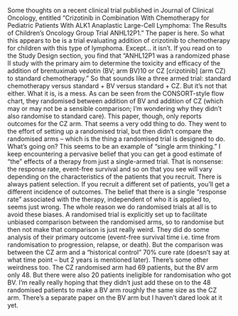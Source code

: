 Some thoughts on a  recent clinical trial published in Journal of Clinical Oncology, entitled “Crizotinib in Combination With Chemotherapy for Pediatric Patients With ALK1 Anaplastic Large-Cell Lymphoma: The Results of Children’s Oncology Group Trial ANHL12P1.” The paper is here.
So what this appears to be is a trial evaluating addition of crizotinib to chemotherapy for children with this type of lymphoma. Except… it isn’t.
If you read on to the Study Design section, you find that “ANHL12P1 was a randomized phase II study with the primary aim to determine the toxicity and efficacy of the addition of brentuximab vedotin (BV; arm BV)10 or CZ [crizotinib] (arm CZ) to standard chemotherapy.” So that sounds like a three armed trial: standard chemotherapy versus standard + BV versus standard + CZ. But it’s not that either. 
What it is, is a mess.
As can be seen from the CONSORT-style flow chart, they randomised between addition of BV and addition of CZ (which may or may not be a sensible comparison; I’m wondering why they didn’t also randomise to standard care). This paper, though, only reports outcomes for the CZ arm.  That seems a very odd thing to do. They went to the effort of setting up a randomised trial, but then didn’t compare the randomised arms – which is the thing a randomised trial is designed to do. What’s going on?
This seems to be an example of “single arm thinking.”  I keep encountering a pervasive belief that you can get a good estimate of “the” effects of a therapy from just a single-armed trial. That is nonsense: the response rate, event-free survival and so on that you see will vary depending on the characteristics of the patients that you recruit.  There is always patient selection. If you recruit a different set of patients, you’ll get a different incidence of outcomes.  The belief that there is a single “response rate” associated with the therapy, independent of who it is applied to, seems just wrong. The whole reason we do randomised trials at all is to avoid these biases. A randomised trial is explicitly set up to facilitate unbiased comparison between the randomised arms, so to randomise but then not make that comparison is just really weird.
They did do some analysis of their primary outcome (event-free survival time i.e. time from randomisation to progression, relapse, or death). But the comparison was between the CZ arm and a “historical control” 70% cure rate (doesn’t say at what time point – but 2 years is mentioned later). 
There’s some other weirdness too. The CZ randomised arm had 69 patients, but the BV arm only 48. But there were also 20 patients ineligible for randomisation who got BV. I’m really really hoping that they didn’t just add these on to the 48 randomised patients to make a BV arm roughly the same size as the CZ arm. There’s a separate paper on the BV arm but I haven’t dared look at it yet.
